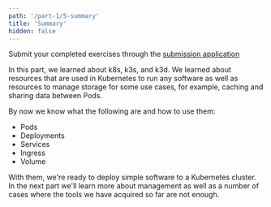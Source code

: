 ```yaml
---
path: '/part-1/5-summary'
title: 'Summary'
hidden: false
---
```


Submit your completed exercises through the [submission application](https://studies.cs.helsinki.fi/stats/courses/kubernetes2022)

In this part, we learned about k8s, k3s, and k3d. We learned about resources that are used in Kubernetes to run any software as well as resources to manage storage for some use cases, for example, caching and sharing data between Pods.

By now we know what the following are and how to use them:
 - Pods
 - Deployments
 - Services
 - Ingress
 - Volume

With them, we're ready to deploy simple software to a Kubernetes cluster. In the next part we'll learn more about management as well as a number of cases where the tools we have acquired so far are not enough.

<quiz id="6413e87d-4a89-41ea-b184-a2c216d9cccd"></quiz>

<quiz id="aedb03cb-ef01-4a6b-a5fe-75b5c4e2bf4d"></quiz>
